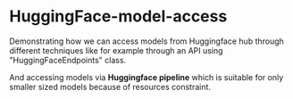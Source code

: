 # HuggingFace-model-access

Demonstrating how we can access models from Huggingface hub through different techniques like for example through an API using "HuggingFaceEndpoints" class.

And accessing models via **Huggingface pipeline** which is suitable for only smaller sized models because of resources constraint.
